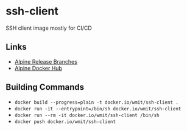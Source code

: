 # ssh-client

SSH client image mostly for CI/CD

## Links

* [Alpine Release Branches](https://alpinelinux.org/releases/)
* [Alpine Docker Hub](https://hub.docker.com/_/alpine)

## Building Commands

* `docker build --progress=plain -t docker.io/wmit/ssh-client .`
* `docker run -it --entrypoint=/bin/sh docker.io/wmit/ssh-client`
* `docker run --rm -it docker.io/wmit/ssh-client /bin/sh`
* `docker push docker.io/wmit/ssh-client`
